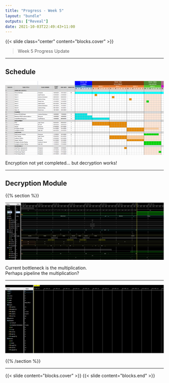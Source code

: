 ```yaml
---
title: "Progress - Week 5"
layout: "bundle"
outputs: ["Reveal"]
date: 2021-10-03T22:49:43+11:00
---
```


{{< slide class="center" content="blocks.cover" >}}

> Week 5 Progress Update

---

## Schedule

![](gantt.png)

Encryption not yet completed... but decryption works!

---

## Decryption Module

{{% section %}}

![](./decryption_module_WF.jpg)

Current bottleneck is the multiplication.  
Perhaps pipeline the multiplication?

---

![](./decryption_module_WF.gif)

{{% /section %}}

---

{{< slide content="blocks.cover" >}}
{{< slide content="blocks.end" >}}